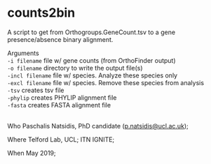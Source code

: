 # counts2bin
A script to get from Orthogroups.GeneCount.tsv to a gene presence/absence binary alignment.


Arguments <br>
  `-i filename`     file w/ gene counts (from OrthoFinder output)<br>
  `-o filename`     directory to write the output file(s)<br>
  `-incl filename`  file w/ species. Analyze these species only<br>
  `-excl filename`  file w/ species. Remove these species from analysis<br>
  `-tsv`            creates tsv file<br>
  `-phylip`         creates PHYLIP alignment file<br>
  `-fasta`          creates FASTA alignment file<br>
<br>


Who 
 Paschalis Natsidis, PhD candidate (p.natsidis@ucl.ac.uk); 
 
Where 
 Telford Lab, UCL;
 ITN IGNITE; 
  
When
 May 2019; 
